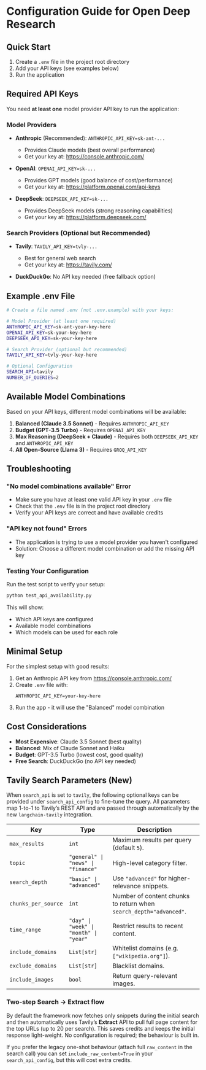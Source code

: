 # Configuration Guide for Open Deep Research

## Quick Start

1. Create a `.env` file in the project root directory
2. Add your API keys (see examples below)
3. Run the application

## Required API Keys

You need **at least one** model provider API key to run the application:

### Model Providers

- **Anthropic** (Recommended): `ANTHROPIC_API_KEY=sk-ant-...`
  - Provides Claude models (best overall performance)
  - Get your key at: https://console.anthropic.com/

- **OpenAI**: `OPENAI_API_KEY=sk-...`
  - Provides GPT models (good balance of cost/performance)
  - Get your key at: https://platform.openai.com/api-keys

- **DeepSeek**: `DEEPSEEK_API_KEY=sk-...`
  - Provides DeepSeek models (strong reasoning capabilities)
  - Get your key at: https://platform.deepseek.com/

### Search Providers (Optional but Recommended)

- **Tavily**: `TAVILY_API_KEY=tvly-...`
  - Best for general web search
  - Get your key at: https://tavily.com/

- **DuckDuckGo**: No API key needed (free fallback option)

## Example .env File

```bash
# Create a file named .env (not .env.example) with your keys:

# Model Provider (at least one required)
ANTHROPIC_API_KEY=sk-ant-your-key-here
OPENAI_API_KEY=sk-your-key-here
DEEPSEEK_API_KEY=sk-your-key-here

# Search Provider (optional but recommended)
TAVILY_API_KEY=tvly-your-key-here

# Optional Configuration
SEARCH_API=tavily
NUMBER_OF_QUERIES=2
```

## Available Model Combinations

Based on your API keys, different model combinations will be available:

1. **Balanced (Claude 3.5 Sonnet)** - Requires `ANTHROPIC_API_KEY`
2. **Budget (GPT-3.5 Turbo)** - Requires `OPENAI_API_KEY`
3. **Max Reasoning (DeepSeek + Claude)** - Requires both `DEEPSEEK_API_KEY` and `ANTHROPIC_API_KEY`
4. **All Open-Source (Llama 3)** - Requires `GROQ_API_KEY`

## Troubleshooting

### "No model combinations available" Error
- Make sure you have at least one valid API key in your `.env` file
- Check that the `.env` file is in the project root directory
- Verify your API keys are correct and have available credits

### "API key not found" Errors
- The application is trying to use a model provider you haven't configured
- Solution: Choose a different model combination or add the missing API key

### Testing Your Configuration

Run the test script to verify your setup:

```bash
python test_api_availability.py
```

This will show:
- Which API keys are configured
- Available model combinations
- Which models can be used for each role

## Minimal Setup

For the simplest setup with good results:

1. Get an Anthropic API key from https://console.anthropic.com/
2. Create `.env` file with:
   ```
   ANTHROPIC_API_KEY=your-key-here
   ```
3. Run the app - it will use the "Balanced" model combination

## Cost Considerations

- **Most Expensive**: Claude 3.5 Sonnet (best quality)
- **Balanced**: Mix of Claude Sonnet and Haiku
- **Budget**: GPT-3.5 Turbo (lowest cost, good quality)
- **Free Search**: DuckDuckGo (no API key needed) 

## Tavily Search Parameters (New)

When `search_api` is set to `tavily`, the following optional keys can be provided under `search_api_config` to fine-tune the query.  All parameters map 1-to-1 to Tavily’s REST API and are passed through automatically by the new `langchain-tavily` integration.

| Key | Type | Description |
|-----|------|-------------|
| `max_results` | `int` | Maximum results per query (default `5`). |
| `topic` | `"general" \| "news" \| "finance"` | High-level category filter. |
| `search_depth` | `"basic" \| "advanced"` | Use `"advanced"` for higher-relevance snippets. |
| `chunks_per_source` | `int` | Number of content chunks to return when `search_depth="advanced"`. |
| `time_range` | `"day" \| "week" \| "month" \| "year"` | Restrict results to recent content. |
| `include_domains` | `List[str]` | Whitelist domains (e.g. `["wikipedia.org"]`). |
| `exclude_domains` | `List[str]` | Blacklist domains. |
| `include_images` | `bool` | Return query-relevant images. |

### Two-step Search → Extract flow

By default the framework now fetches only snippets during the initial search and then automatically uses Tavily’s **Extract** API to pull full page content for the top URLs (up to 20 per search).  This saves credits and keeps the initial response light-weight.  No configuration is required; the behaviour is built in.

If you prefer the legacy one-shot behaviour (attach full `raw_content` in the search call) you can set `include_raw_content=True` in your `search_api_config`, but this will cost extra credits. 